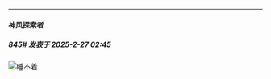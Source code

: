 ﻿
*****

####  神风探索者  
##### 845#       发表于 2025-2-27 02:45

<img src="https://static.saraba1st.com/image/smiley/face2017/125.png" referrerpolicy="no-referrer">睡不着

